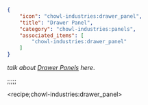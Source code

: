 ```json
{
    "icon": "chowl-industries:drawer_panel",
    "title": "Drawer Panel",
    "category": "chowl-industries:panels",
    "associated_items": [
        "chowl-industries:drawer_panel"
    ]
}
```

*talk about [Drawer Panels](^chowl-industries:panels/drawer_panel) here*.

;;;;;

<recipe;chowl-industries:drawer_panel>